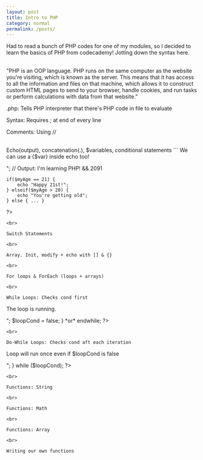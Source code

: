 ```yaml
---
layout: post
title: Intro to PHP 
category: normal
permalink: /posts/
---
```

  
Had to read a bunch of PHP codes for one of my modules, so I decided to learn the basics of PHP from codecademy! Jotting down the syntax here. 

<br>
"PHP is an OOP language. PHP runs on the same computer as the website you're visiting, which is known as the server. This means that it has access to all the information and files on that machine, which allows it to construct custom HTML pages to send to your browser, handle cookies, and run tasks or perform calculations with data from that website."

.php: Tells PHP interpreter that there's PHP code in file to evaluate 

Syntax: Requires ; at end of every line 

Comments: Using // 

<br>
Echo(output), concatenation(.), $variables, conditional statements 
```
<?php
	echo "I'm learning" . " " . "PHP!";
	echo 17 * 123;
	echo "<p> We can use a {$var} inside echo too! </p>";
	// Output: I'm learning PHP! && 2091 

	if($myAge == 21) {
		echo "Happy 21st!";
	} elseif($myAge > 20) {
		echo "You're getting old"; 
	} else { ... } 
?>
```
<br>

Switch Statements 
```
<?php 
	case $i = 5;
	switch($i) { *or* switch($i): 
		case 0:
			echo "0";
			break;
		case 1: 
		case 2:
		case 3:
			echo "1-3. Falling through";
			break;
		default: 
			echo "Don't know what number $i is";
	} *or* endswitch; 
?>
```
<br>

Array. Init, modify + echo with [] & {}
```
<?php 
	$snacks = array("potato chips", "jagabee");
	echo $snacks[0]/{0}; 
	$snacks[0] = "pistachio"; 

	// Array. Deleting array element & whole array 
	unset($snacks[0]);
	unset($snacks);
?>
```
<br>

For loops & ForEach (loops + arrays)
```
<?php
	// For loops
	for($i = 10; $i <= 100; $i = $i + 10) {
		echo $i;
	}

	// ForEach 
	$numbers = array(1, 2, 3, 4, 5);
	foreach($numbers as $num) {
		echo $num . " ";
		// output = 1 2 3 4 5 
	}
?>
```
<br>

While Loops: Checks cond first 
```
<?php 
	$loopCond = true;
	while($loopCond) { *or* while($loopCond): 
		echo "<p>The loop is running.</p>";
		$loopCond = false;
	} *or* endwhile;
?>
```
<br>

Do-While Loops: Checks cond aft each iteration 
```
<?php
	$loopCond = false;
	do {
		echo "<p> Loop will run once even if $loopCond is false </p>";
	} while ($loopCond);
?>
```
<br>

Functions: String 
```
<?php
	$name = "huiwen";
	// substring. output: hui
	echo substr($name, 0, 3); 

	// uppercase. output: HUIWEN 
	echo strtoupper($name);

	// lowercase. output: huiwen
	echo strtolower($name);

	// strpos returns index of found char 
	if(strpos("huiwen", 'q') == false) {
		echo "Sorry, no q found";
	}
?>
```
<br>

Functions: Math
```
<?php
	// Rounding number to int/decimal place. output: 3 & 3.142 
	print round(M_PI);
	print round(M_PI, 3);

	// Rand num. rand(): 0 - 32767
	print rand(); 	
	print rand(min, max);
?>
```
<br>

Functions: Array 
```
<?php
	// Pushing elements into array
	$randstr = array();
	array_push($randstr, "sup");
	array_push($randstr, "woop");

	// Count 
	print count($randstr);

	// Sort, Reverse-sort & join(glue, arr)
	$arr = array(5,4,7,6,1,2,9,0,8,3);
	sort($arr);
	print join(", ", $arr);		// 0, 1, 2, 3, 4, 5, 6, 7, 8, 9
	rsort($arr);
	print join(", ", $arr);		// 9, 8, 7, 6, 5, 4, 3, 2, 1, 0
?>
```
<br>

Writing our own functions
```
<?php
	function aboutMe($name, $age) {
		echo "Hello! My name is {$name}, and I am {$age} years old.";
	}
	aboutMe("hw", 23);
	// output: Hello! My name is hw, and I am 23 years old.
?>
```
